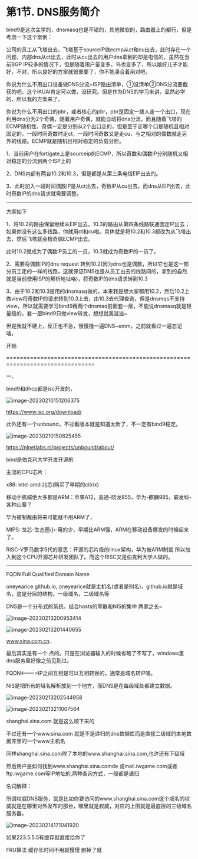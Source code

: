 # 第1节. DNS服务简介

bind9是这次主学的，dnsmasq也是不错的，其他微软的，路由器上的都行，但是考虑一下这个案例：

公司的员工从飞塔出去，飞塔基于sourceIP做ecmp从ct和cu出去，此时存在一个问题，内部dns从ct出去，此时从cu出去的用户dns拿到的却是电信的，虽然在当前BGP IP较多的情况下，但是随着用户量变多，鸟也变多了，所以娘好儿子才能好，不对，所以良好的方案就很重要了，你不能凑合着用对吧，

你说为什么不用出口设备做DNS分流+ISP路由清单，①没清单②DNS分流要截获的吧，这个iKUAI肯定可以做，没研究。但是作为DNS的学习来讲，显然必学的，所以我的方案来了。

你说为什么不用出口的pbr，或者核心的pbr，pbr是固定一拨人走一个出口，现在利用dns分为2个奇偶，随着用户奇偶，就能自动将dns分流，而且随着飞塔的ECMP随机性，奇偶一定是分别从2个出口走的，但是至于走哪个口是随机且相对固定的，一段时间奇数时走ct，一段时间奇数又是走cu，与之相对的偶数就走另外的线路。ECMP就是随机且相对稳定的负载分担。



1、当前用户在fortigate上是sourceip的ECMP，所以奇数和偶数IP分别随机又相对稳定的分流到两个ISP上的

2、DNS内部有两台10.2和10.3，但是都是从第三条电信EIP出去的。

3、此时加入一段时间偶数IP是从ct出去，奇数IP从cu出去，而dns从EIP出去，此时奇数IP的dns请求就需要调整。

---

方案如下

1、将10.2的路由保留继续从EIP出去，10.3的路由从第四条线路联通固定IP出去；如果你没有这么多线路，你就用ct和cu啦。具体就是将10.2和10.3都改为从飞塔出去，然后飞塔就会根奇偶ECMP出去。

此时10.2就成为了偶数IP员工的一员，10.3就成为奇数IP的一员了。

2、需要将偶数IP的dns request 转到10.2(因为dns也是偶数，所以它也是这一部分员工走的一样的线路，这就保证DNS也是从员工出去的线路问的，拿到的自然就是当前使用ISP的解析地址咯)，将奇数IP的dns请求转到10.3

3、由于10.2和10.3是用的dnsmasq做的，本来我是想大家都用10.2，然后10.2上做view将奇数IP的请求转到10.3上去，由10.3去代理查询，但是dnsmqs不支持view，所以就需要学习bind9再两个dnsmaq前面套一层，不能说dnsmasq就是轻量级的，套一层bind9只做view转发，想想就美滋滋~



但是我就不硬上，反正也不急，慢慢撸一遍DNS~emm，之前就看过一遍忘记咯。





开始

================================================================================



一、

bind9和dhcp都是isc开发的，

![image-20230210151206375](1-DNS服务简介.assets/image-20230210151206375.png)

https://www.isc.org/download/

此外还有一个unbound，不过看版本就是知道太新了，不一定有bind9稳定。

![image-20230210150825455](1-DNS服务简介.assets/image-20230210150825455.png)

https://nlnetlabs.nl/projects/unbound/about/



bind是伯克利大学开发开源的

主流的CPU芯片：

x86:	intel amd 兆芯(购买了早期的citrix)

移动手机端绝大多都是ARM：苹果A12，高通-晓龙855，华为-麒麟985，联发科-各种山寨？

华为被制裁由将来可能就不用ARM了，

MIPS:	龙芯-生态圈小-用的少，早期比ARM强，ARM在移动设备爆发的时候起来了。

RISC-V罗马数字5代的意思：开源的芯片级的linux架构，华为被ARM制裁 所以加入到这个CPU开源芯片研发团队了。而这个RISC又是伯克利大学人做的。





---

FQDN Full Qualified Domain Name

oneyearice.github.io, oneyearice就是主机名(或者是别名)，github.io就是域名，这是分层的结构，一级域名，二级域名等



DNS是一个分布式的系统，结合hosts的零散和NIS的集中 两家之长~

![image-20230213200953414](1-DNS服务简介.assets/image-20230213200953414.png)









![image-20230213201440655](1-DNS服务简介.assets/image-20230213201440655.png)



www.sina.com.cn.

最后其实是有一个.点的。只是在浏览器输入的时候省略了不写了，windows里dns服务里好像之前见到过。



FQDN<--->IP之间互相是可以互相转换的，通常是域名转IP咯。



NIS是把所有的域名解析放到一个地方，而DNS是在每级域处都建立数据。

![image-20230213202544958](1-DNS服务简介.assets/image-20230213202544958.png)







![image-20230213211007564](1-DNS服务简介.assets/image-20230213211007564.png)

shanghai.sina.com 就是这么顺下来的

不过还有一个www.sina.com 就是不是递归的dns数据库而是直接二级域的本地数据库里的一个www主机名

同样shanghai.sina.com除了本地的www.shanghai.sina.com,也许还有下级域



然后用户是如何找到www.shanghai.sina.comde 或mail.iwgame.com或者ftp.iwgame.com等IP地址的,两种查询方式，一般都是递归



名词解释：

所谓权威DNS服务，就是比如你要访问的www.shanghai.sina.com这个域名的权威就是在哪里对外发布的那台，哪里就是权威，对应的上图就是最底层的三级域名服务器。





![image-20230214171041920](1-DNS服务简介.assets/image-20230214171041920.png)



如果223.5.5.5有缓存就直接给你了

FRU算法 缓存长时间不用就慢慢 删掉了就











